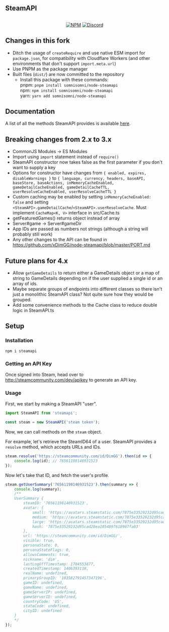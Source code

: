 ## SteamAPI
<div align="center">
	<p>
		<a href="https://www.npmjs.com/package/steamapi"><img src="https://nodei.co/npm/steamapi.png?compact=true" alt="" /></a>
	</p>
	<p>
		<a href="https://www.npmjs.com/package/steamapi"><img src="https://img.shields.io/npm/v/steamapi.svg?maxAge=3600" alt="NPM" /></a>
		<a href="https://discord.gg/6d698nhnKx"><img src="https://img.shields.io/discord/1119337655780520057?maxAge=3600" alt="Discord" /></a>
	</p>
</div>

## Changes in this fork
- Ditch the usage of `createRequire` and use native ESM import for `package.json`, for compatibility with Cloudflare Workers (and other environments that don't support `import.meta.url`)
- Use PNPM as the package manager
- Built files (`dist/`) are now committed to the repository
  - Install this package with these commands:  
	  pnpm: `pnpm install somnisomni/node-steamapi`  
	  npm: `npm install somnisomni/node-steamapi`  
		yarn: `yarn add somnisomni/node-steamapi`

## Documentation
A list of all the methods SteamAPI provides is available [here](https://github.com/xDimGG/node-steamapi/blob/master/docs/classes/default.md#methods).

## Breaking changes from 2.x to 3.x
- CommonJS Modules -> ES Modules
- Import using `import` statement instead of `require()`
- SteamAPI constructor now takes false as the first parameter if you don't want to supply a key
- Options for constructor have changes from `{ enabled, expires, disableWarnings }` to `{ language, currency, headers, baseAPI, baseStore, baseActions, inMemoryCacheEnabled, gameDetailCacheEnabled, gameDetailCacheTTL, userResolveCacheEnabled, userResolveCacheTTL }`
- Custom caching may be enabled by setting `inMemoryCacheEnabled: false` and setting `<SteamAPI>.gameDetailCache`/`<SteamAPI>.userResolveCache`. Must implement `CacheMap<K, V>` interface in src/Cache.ts
- getFeaturedGames() returns object instead of array
- Server#game -> Server#gameDir
- App IDs are passed as numbers not strings (although a string will probably still work)
- Any other changes to the API can be found in https://github.com/xDimGG/node-steamapi/blob/master/PORT.md

## Future plans for 4.x
- Allow `getGameDetails` to return either a GameDetails object or a map of string to GameDetails depending on if the user supplied a single id or an array of ids.
- Maybe separate groups of endpoints into different classes so there isn't just a monolithic SteamAPI class? Not quite sure how they would be grouped.
- Add some convenience methods to the Cache class to reduce double logic in SteamAPI.ts

## Setup
### Installation
```
npm i steamapi
```
### Getting an API Key
Once signed into Steam, head over to http://steamcommunity.com/dev/apikey to generate an API key.
### Usage
First, we start by making a SteamAPI "user".
```js
import SteamAPI from 'steamapi';

const steam = new SteamAPI('steam token');
```
Now, we can call methods on the `steam` object.

For example, let's retrieve the SteamID64 of a user. SteamAPI provides a `resolve` method, which accepts URLs and IDs.
```js
steam.resolve('https://steamcommunity.com/id/DimGG').then(id => {
	console.log(id); // 76561198146931523
});
```
Now let's take that ID, and fetch the user's profile.
```js
steam.getUserSummary('76561198146931523').then(summary => {
	console.log(summary);
	/**
	UserSummary {
		steamID: '76561198146931523',
		avatar: {
			small: 'https://avatars.steamstatic.com/7875e33529232d95cad28ea1054897618907fa03.jpg',
			medium: 'https://avatars.steamstatic.com/7875e33529232d95cad28ea1054897618907fa03_medium.jpg',
			large: 'https://avatars.steamstatic.com/7875e33529232d95cad28ea1054897618907fa03_full.jpg',
			hash: '7875e33529232d95cad28ea1054897618907fa03'
		},
		url: 'https://steamcommunity.com/id/DimGG/',
		visible: true,
		personaState: 0,
		personaStateFlags: 0,
		allowsComments: true,
		nickname: 'dim',
		lastLogOffTimestamp: 1704553877,
		createdTimestamp: 1406393110,
		realName: undefined,
		primaryGroupID: '103582791457347196',
		gameID: undefined,
		gameName: undefined,
		gameServerIP: undefined,
		gameServerID: undefined,
		countryCode: 'US',
		stateCode: undefined,
		cityID: undefined
	}
	*/
});
```
